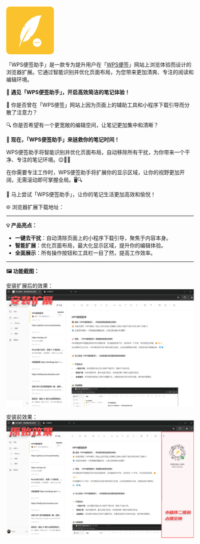 ![](./images/logo.png)

「WPS便签助手」是一款专为提升用户在「[WPS便签](WPS便签助手)」网站上浏览体验而设计的浏览器扩展。它通过智能识别并优化页面布局，为您带来更加清爽、专注的阅读和编辑环境。

**🌠 遇见「WPS便签助手」，开启高效简洁的笔记体验！**

🤔 你是否曾在「WPS便签」网站上因为页面上的辅助工具和小程序下载引导而分散了注意力？

🔍 你是否希望有一个更宽敞的编辑空间，让笔记更加集中和清晰？

**🚀 现在，「WPS便签助手」来拯救你的笔记时间！**

WPS便签助手将智能识别并优化页面布局，自动移除所有干扰，为你带来一个干净、专注的笔记环境。😌📝✨

在你需要专注工作时，WPS便签助手将扩展你的显示区域，让你的视野更加开阔，无需滚动即可掌握全局。🖥️🔍

🌈 马上尝试「WPS便签助手」，让你的笔记生活更加高效和愉悦！

🌐 浏览器扩展下载地址： 

----

**💡 产品亮点：**
- **一键去干扰**：自动清除页面上的小程序下载引导，聚焦于内容本身。
- **智能扩展**：优化页面布局，最大化显示区域，提升你的编辑体验。
- **全面展示**：所有操作按钮和工具栏一目了然，提高工作效率。


----

**🖼️ 功能截图：**

安装扩展后的效果：
![](./images/later.png)

安装前效果：
![](./images/before.png)
